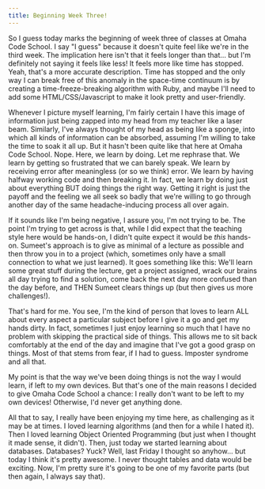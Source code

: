 ```yaml
---
title: Beginning Week Three!
---
```


So I guess today marks the beginning of week three of classes at Omaha Code School. I say "I guess" because it doesn't quite feel like we're in the third week. The implication here isn't that it feels longer than that... but I'm definitely not saying it feels like less! It feels more like time has stopped. Yeah, that's a more accurate description. Time has stopped and the only way I can break free of this anomaly in the space-time continuum is by creating a time-freeze-breaking algorithm with Ruby, and maybe I'll need to add some HTML/CSS/Javascript to make it look pretty and user-friendly. 

Whenever I picture myself learning, I'm fairly certain I have this image of information just being zapped into my head from my teacher like a laser beam. Similarly, I've always thought of my head as being like a sponge, into which all kinds of information can be absorbed, assuming I'm willing to take the time to soak it all up. But it hasn't been quite like that here at Omaha Code School. Nope. Here, we learn by doing. Let me rephrase that. We learn by getting so frustrated that we can barely speak. We learn by receiving error after meaningless (or so we think) error. We learn by having halfway working code and then breaking it. In fact, we learn by doing just about everything BUT doing things the right way. Getting it right is just the payoff and the feeling we all seek so badly that we're willing to go through another day of the same headache-inducing process all over again.

If it sounds like I'm being negative, I assure you, I'm not trying to be. The point I'm trying to get across is that, while I did expect that the teaching style here would be hands-on, I didn't quite expect it would be *this* hands-on. Sumeet's approach is to give as minimal of a lecture as possible and then throw you in to a project (which, sometimes only have a small connection to what we just learned). It goes something like this: We'll learn some great stuff during the lecture, get a project assigned, wrack our brains all day trying to find a solution, come back the next day more confused than the day before, and THEN Sumeet clears things up (but then gives us more challenges!).

That's hard for me. You see, I'm the kind of person that loves to learn ALL about every aspect a particular subject before I give it a go and get my hands dirty. In fact, sometimes I just enjoy learning so much that I have no problem with skipping the practical side of things. This allows me to sit back comfortably at the end of the day and imagine that I've got a good grasp on things. Most of that stems from fear, if I had to guess. Imposter syndrome and all that.

My point is that the way we've been doing things is not the way I would learn, if left to my own devices. But that's one of the main reasons I decided to give Omaha Code School a chance: I really don't want to be left to my own devices! Otherwise, I'd never get anything done. 

All that to say, I really have been enjoying my time here, as challenging as it may be at times. I loved learning algorithms (and then for a while I hated it). Then I loved learning Object Oriented Programming (but just when I thought it made sense, it didn't). Then, just today we started learning about databases. Databases? Yuck? Well, last Friday I thought so anyhow... but today I think it's pretty awesome. I never thought tables and data would be exciting. Now, I'm pretty sure it's going to be one of my favorite parts (but then again, I always say that).

